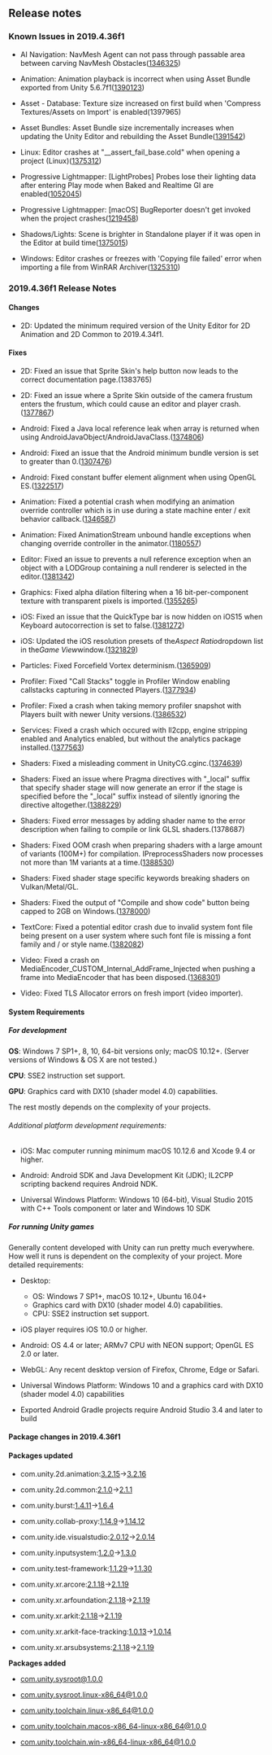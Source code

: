 ## Release notes

### Known Issues in 2019.4.36f1

-   AI Navigation: NavMesh Agent can not pass through passable area between carving NavMesh Obstacles([1346325](https://issuetracker.unity3d.com/issues/navmesh-agent-can-not-pass-through-passable-area-between-carving-navmesh-obstacles))

-   Animation: Animation playback is incorrect when using Asset Bundle exported from Unity 5.6.7f1([1390123](https://issuetracker.unity3d.com/issues/animation-playback-is-incorrect-when-using-asset-bundle-exported-from-unity-5-dot-6-7f1))

-   Asset - Database: Texture size increased on first build when \'Compress Textures/Assets on Import\' is enabled(1397965)

-   Asset Bundles: Asset Bundle size incrementally increases when updating the Unity Editor and rebuilding the Asset Bundle([1391542](https://issuetracker.unity3d.com/issues/asset-bundle-size-incrementally-increases-when-updating-the-unity-editor-and-rebuilding-the-asset-bundle))

-   Linux: Editor crashes at \"\_\_assert_fail_base.cold\" when opening a project (Linux)([1375312](https://issuetracker.unity3d.com/issues/linux-editor-crashes-at-assert-fail-base-dot-cold-when-opening-a-project))

-   Progressive Lightmapper: \[LightProbes\] Probes lose their lighting data after entering Play mode when Baked and Realtime GI are enabled([1052045](https://issuetracker.unity3d.com/issues/light-probes-lose-their-lighting-data-after-entering-play-mode-when-baked-and-realtime-gi-are-enabled))

-   Progressive Lightmapper: \[macOS\] BugReporter doesn\'t get invoked when the project crashes([1219458](https://issuetracker.unity3d.com/issues/macos-bugreporter-doesnt-get-invoked-when-the-project-crashes))

-   Shadows/Lights: Scene is brighter in Standalone player if it was open in the Editor at build time([1375015](https://issuetracker.unity3d.com/issues/scene-is-brighter-in-standalone-player-if-it-was-open-in-the-editor-at-build-time))

-   Windows: Editor crashes or freezes with \'Copying file failed\' error when importing a file from WinRAR Archiver([1325310](https://issuetracker.unity3d.com/issues/editor-crashes-or-freezes-with-copying-file-failed-error-when-importing-a-file-from-winrar-archiver))

### 2019.4.36f1 Release Notes

#### Changes

-   2D: Updated the minimum required version of the Unity Editor for 2D Animation and 2D Common to 2019.4.34f1.

#### Fixes

-   2D: Fixed an issue that Sprite Skin\'s help button now leads to the correct documentation page.(1383765)

-   2D: Fixed an issue where a Sprite Skin outside of the camera frustum enters the frustum, which could cause an editor and player crash.([1377867](https://issuetracker.unity3d.com/issues/2d-animation-occasional-crash-when-using-spriteskin-and-alwaysupdate-toggled-off))

-   Android: Fixed a Java local reference leak when array is returned when using AndroidJavaObject/AndroidJavaClass.([1374806](https://issuetracker.unity3d.com/issues/android-crashes-with-signal-6-sigabrt-error-and-jni-error-abort-message-on-some-devices-running-android-8-or-lower))

-   Android: Fixed an issue that the Android minimum bundle version is set to greater than 0.([1307476](https://issuetracker.unity3d.com/issues/android-gradle-build-fails-when-the-bundle-version-code-value-is-lower-than-1))

-   Android: Fixed constant buffer element alignment when using OpenGL ES.([1322517](https://issuetracker.unity3d.com/issues/android-shadergraph-shader-is-not-rendered-on-android-when-it-has-normalized-vector3-nodes-that-control-objects-position))

-   Animation: Fixed a potential crash when modifying an animation override controller which is in use during a state machine enter / exit behavior callback.([1346587](https://issuetracker.unity3d.com/issues/crash-on-libunity-dot-animationclip-getruntimeasset-when-an-animation-is-played))

-   Animation: Fixed AnimationStream unbound handle exceptions when changing override controller in the animator.([1180557](https://issuetracker.unity3d.com/issues/animator-override-controller-set-on-runtime-on-model-using-ik-constraints-results-with-errors-and-warnings))

-   Editor: Fixed an issue to prevents a null reference exception when an object with a LODGroup containing a null renderer is selected in the editor.([1381342](https://issuetracker.unity3d.com/issues/nullreferenceexception-error-is-thrown-when-a-renderer-added-to-a-lod-group-is-deleted))

-   Graphics: Fixed alpha dilation filtering when a 16 bit-per-component texture with transparent pixels is imported.([1355265](https://issuetracker.unity3d.com/issues/edge-artifacts-are-not-fixed-when-alpha-is-transparency-parameter-is-enabled-on-the-texture))

-   iOS: Fixed an issue that the QuickType bar is now hidden on iOS15 when Keyboard autocorrection is set to false.([1381272](https://issuetracker.unity3d.com/issues/ios-keyboard-quicktype-bar-is-not-disabled-in-15-ios-when-it-is-set-to-false-when-using-xcode-13-dot-1))

-   iOS: Updated the iOS resolution presets of the*Aspect Ratio*dropdown list in the*Game View*window.([1321829](https://issuetracker.unity3d.com/issues/game-view-aspect-ratio-dropdown-includes-no-longer-supported-devices))

-   Particles: Fixed Forcefield Vortex determinism.([1365909](https://issuetracker.unity3d.com/issues/particle-system-moves-slower-in-play-mode-when-particle-system-force-field-component-is-attached))

-   Profiler: Fixed \"Call Stacks\" toggle in Profiler Window enabling callstacks capturing in connected Players.([1377934](https://issuetracker.unity3d.com/issues/profiler-profilers-call-stacks-button-gets-out-of-sync-with-playerconnection-when-its-toggled-after-connecting-to-player))

-   Profiler: Fixed a crash when taking memory profiler snapshot with Players built with newer Unity versions.([1386532](https://issuetracker.unity3d.com/issues/memory-profiler-capturing-player-built-with-higher-unity-version-crashes-the-editor))

-   Services: Fixed a crash which occured with Il2cpp, engine stripping enabled and Analytics enabled, but without the analytics package installed.([1377563](https://issuetracker.unity3d.com/issues/ios-android-mobile-analytics-api-crash-at-runtime))

-   Shaders: Fixed a misleading comment in UnityCG.cginc.([1374639](https://issuetracker.unity3d.com/issues/comment-on-unityworldspaceviewdir-in-unitycg-dot-cginc-does-not-match-the-function-behavior))

-   Shaders: Fixed an issue where Pragma directives with \"\_local\" suffix that specify shader stage will now generate an error if the stage is specified before the \"\_local\" suffix instead of silently ignoring the directive altogether.([1388229](https://issuetracker.unity3d.com/issues/pragma-directive-is-incorrect-when-using-multi-compile-vertex-local-suffix))

-   Shaders: Fixed error messages by adding shader name to the error description when failing to compile or link GLSL shaders.(1378687)

-   Shaders: Fixed OOM crash when preparing shaders with a large amount of variants (100M+) for compilation. IPreprocessShaders now processes not more than 1M variants at a time.([1388530](https://issuetracker.unity3d.com/issues/shader-stripping-crashes-when-it-gets-too-many-variants))

-   Shaders: Fixed shader stage specific keywords breaking shaders on Vulkan/Metal/GL.

-   Shaders: Fixed the output of \"Compile and show code\" button being capped to 2GB on Windows.([1378000](https://issuetracker.unity3d.com/issues/on-windows-preprocessed-lit-dot-shader-file-stops-mid-line-when-file-size-is-near-or-more-than-2gb))

-   TextCore: Fixed a potential editor crash due to invalid system font file being present on a user system where such font file is missing a font family and / or style name.([1382082](https://issuetracker.unity3d.com/issues/editor-crashes-on-textcore-fontengine-getsystemfontreferencesinternal-when-opening-the-project))

-   Video: Fixed a crash on MediaEncoder_CUSTOM_Internal_AddFrame_Injected when pushing a frame into MediaEncoder that has been disposed.([1368301](https://issuetracker.unity3d.com/issues/crash-on-mediaencoder-custom-internal-addframe-injected-when-pushing-a-frame-into-mediaencoder-that-has-been-disposed))

-   Video: Fixed TLS Allocator errors on fresh import (video importer).

#### System Requirements

##### For development

**OS**: Windows 7 SP1+, 8, 10, 64-bit versions only; macOS 10.12+. (Server versions of Windows & OS X are not tested.)

**CPU**: SSE2 instruction set support.

**GPU**: Graphics card with DX10 (shader model 4.0) capabilities.

The rest mostly depends on the complexity of your projects.

###### Additional platform development requirements:

-   iOS: Mac computer running minimum macOS 10.12.6 and Xcode 9.4 or higher.

-   Android: Android SDK and Java Development Kit (JDK); IL2CPP scripting backend requires Android NDK.

-   Universal Windows Platform: Windows 10 (64-bit), Visual Studio 2015 with C++ Tools component or later and Windows 10 SDK

##### For running Unity games

Generally content developed with Unity can run pretty much everywhere. How well it runs is dependent on the complexity of your project. More detailed requirements:

-   Desktop:

    -   OS: Windows 7 SP1+, macOS 10.12+, Ubuntu 16.04+
    -   Graphics card with DX10 (shader model 4.0) capabilities.
    -   CPU: SSE2 instruction set support.

-   iOS player requires iOS 10.0 or higher.

-   Android: OS 4.4 or later; ARMv7 CPU with NEON support; OpenGL ES 2.0 or later.

-   WebGL: Any recent desktop version of Firefox, Chrome, Edge or Safari.

-   Universal Windows Platform: Windows 10 and a graphics card with DX10 (shader model 4.0) capabilities

-   Exported Android Gradle projects require Android Studio 3.4 and later to build

#### Package changes in 2019.4.36f1

#### Packages updated

-   com.unity.2d.animation:[3.2.15](https://docs.unity3d.com/Packages/com.unity.2d.animation@3.2//changelog/CHANGELOG.html)→[3.2.16](https://docs.unity3d.com/Packages/com.unity.2d.animation@3.2//changelog/CHANGELOG.html)

-   com.unity.2d.common:[2.1.0](https://docs.unity3d.com/Packages/com.unity.2d.common@2.1//changelog/CHANGELOG.html)→[2.1.1](https://docs.unity3d.com/Packages/com.unity.2d.common@2.1//changelog/CHANGELOG.html)

-   com.unity.burst:[1.4.11](https://docs.unity3d.com/Packages/com.unity.burst@1.4//changelog/CHANGELOG.html)→[1.6.4](https://docs.unity3d.com/Packages/com.unity.burst@1.6//changelog/CHANGELOG.html)

-   com.unity.collab-proxy:[1.14.9](https://docs.unity3d.com/Packages/com.unity.collab-proxy@1.14//changelog/CHANGELOG.html)→[1.14.12](https://docs.unity3d.com/Packages/com.unity.collab-proxy@1.14//changelog/CHANGELOG.html)

-   com.unity.ide.visualstudio:[2.0.12](https://docs.unity3d.com/Packages/com.unity.ide.visualstudio@2.0//changelog/CHANGELOG.html)→[2.0.14](https://docs.unity3d.com/Packages/com.unity.ide.visualstudio@2.0//changelog/CHANGELOG.html)

-   com.unity.inputsystem:[1.2.0](https://docs.unity3d.com/Packages/com.unity.inputsystem@1.2//changelog/CHANGELOG.html)→[1.3.0](https://docs.unity3d.com/Packages/com.unity.inputsystem@1.3//changelog/CHANGELOG.html)

-   com.unity.test-framework:[1.1.29](https://docs.unity3d.com/Packages/com.unity.test-framework@1.1//changelog/CHANGELOG.html)→[1.1.30](https://docs.unity3d.com/Packages/com.unity.test-framework@1.1//changelog/CHANGELOG.html)

-   com.unity.xr.arcore:[2.1.18](https://docs.unity3d.com/Packages/com.unity.xr.arcore@2.1//changelog/CHANGELOG.html)→[2.1.19](https://docs.unity3d.com/Packages/com.unity.xr.arcore@2.1//changelog/CHANGELOG.html)

-   com.unity.xr.arfoundation:[2.1.18](https://docs.unity3d.com/Packages/com.unity.xr.arfoundation@2.1//changelog/CHANGELOG.html)→[2.1.19](https://docs.unity3d.com/Packages/com.unity.xr.arfoundation@2.1//changelog/CHANGELOG.html)

-   com.unity.xr.arkit:[2.1.18](https://docs.unity3d.com/Packages/com.unity.xr.arkit@2.1//changelog/CHANGELOG.html)→[2.1.19](https://docs.unity3d.com/Packages/com.unity.xr.arkit@2.1//changelog/CHANGELOG.html)

-   com.unity.xr.arkit-face-tracking:[1.0.13](https://docs.unity3d.com/Packages/com.unity.xr.arkit-face-tracking@1.0//changelog/CHANGELOG.html)→[1.0.14](https://docs.unity3d.com/Packages/com.unity.xr.arkit-face-tracking@1.0//changelog/CHANGELOG.html)

-   com.unity.xr.arsubsystems:[2.1.18](https://docs.unity3d.com/Packages/com.unity.xr.arsubsystems@2.1//changelog/CHANGELOG.html)→[2.1.19](https://docs.unity3d.com/Packages/com.unity.xr.arsubsystems@2.1//changelog/CHANGELOG.html)

**Packages added**

-   [com.unity.sysroot@1.0.0](https://docs.unity3d.com/Packages/com.unity.sysroot@1.0//changelog/CHANGELOG.html)

-   [com.unity.sysroot.linux-x86_64@1.0.0](https://docs.unity3d.com/Packages/com.unity.sysroot.linux-x86_64@1.0//changelog/CHANGELOG.html)

-   [com.unity.toolchain.linux-x86_64@1.0.0](https://docs.unity3d.com/Packages/com.unity.toolchain.linux-x86_64@1.0//changelog/CHANGELOG.html)

-   [com.unity.toolchain.macos-x86_64-linux-x86_64@1.0.0](https://docs.unity3d.com/Packages/com.unity.toolchain.macos-x86_64-linux-x86_64@1.0//changelog/CHANGELOG.html)

-   [com.unity.toolchain.win-x86_64-linux-x86_64@1.0.0](https://docs.unity3d.com/Packages/com.unity.toolchain.win-x86_64-linux-x86_64@1.0//changelog/CHANGELOG.html)

